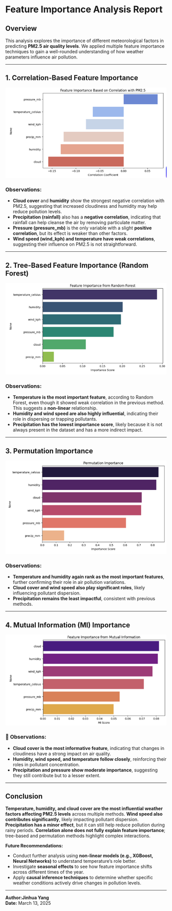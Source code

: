 # Feature Importance Analysis Report

## Overview
This analysis explores the importance of different meteorological factors in predicting **PM2.5 air quality levels**. We applied multiple feature importance techniques to gain a well-rounded understanding of how weather parameters influence air pollution.

---

## 1. Correlation-Based Feature Importance

![Correlation Importance](images/correlation_importance.png)

### **Observations:**
- **Cloud cover** and **humidity** show the strongest negative correlation with PM2.5, suggesting that increased cloudiness and humidity may help reduce pollution levels.
- **Precipitation (rainfall)** also has a **negative correlation**, indicating that rainfall can help cleanse the air by removing particulate matter.
- **Pressure (pressure_mb)** is the only variable with a slight **positive correlation**, but its effect is weaker than other factors.
- **Wind speed (wind_kph) and temperature have weak correlations**, suggesting their influence on PM2.5 is not straightforward.

---

## 2. Tree-Based Feature Importance (Random Forest)

![Random Forest Importance](images/random_forest_importance.png)

### **Observations:**
- **Temperature is the most important feature**, according to Random Forest, even though it showed weak correlation in the previous method. This suggests a **non-linear** relationship.
- **Humidity and wind speed are also highly influential**, indicating their role in dispersing or trapping pollutants.
- **Precipitation has the lowest importance score**, likely because it is not always present in the dataset and has a more indirect impact.

---

## 3. Permutation Importance

![Permutation Importance](images/permutation_importance.png)

### **Observations:**
- **Temperature and humidity again rank as the most important features**, further confirming their role in air pollution variations.
- **Cloud cover and wind speed also play significant roles**, likely influencing pollutant dispersion.
- **Precipitation remains the least impactful**, consistent with previous methods.

---

## 4. Mutual Information (MI) Importance

![Mutual Information Importance](images/mutual_information_importance.png)

### 🔎 **Observations:**
- **Cloud cover is the most informative feature**, indicating that changes in cloudiness have a strong impact on air quality.
- **Humidity, wind speed, and temperature follow closely**, reinforcing their roles in pollutant concentration.
- **Precipitation and pressure show moderate importance**, suggesting they still contribute but to a lesser extent.

---

## Conclusion
**Temperature, humidity, and cloud cover are the most influential weather factors affecting PM2.5 levels** across multiple methods.
**Wind speed also contributes significantly**, likely impacting pollutant dispersion.
**Precipitation has a minor effect**, but it can still help reduce pollution during rainy periods.
**Correlation alone does not fully explain feature importance**; tree-based and permutation methods highlight complex interactions.

**Future Recommendations:**
- Conduct further analysis using **non-linear models (e.g., XGBoost, Neural Networks)** to understand temperature’s role better.
- Investigate **seasonal effects** to see how feature importance shifts across different times of the year.
- Apply **causal inference techniques** to determine whether specific weather conditions actively drive changes in pollution levels.

---

**Author:Jinhua Yang**  
**Date:** March 13, 2025

